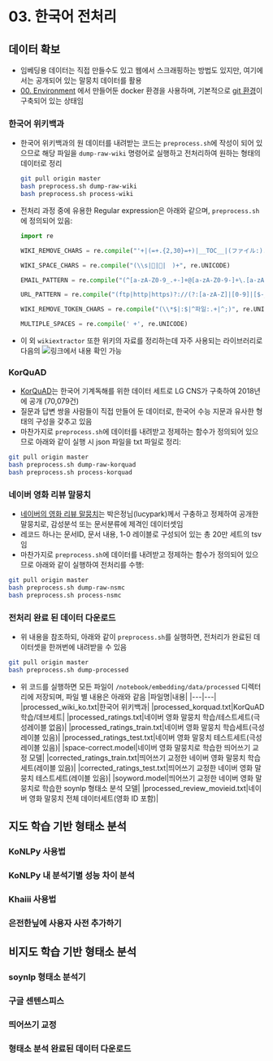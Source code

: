 # 03. 한국어 전처리

## 데이터 확보

- 임베딩용 데이터는 직접 만들수도 있고 웹에서 스크래핑하는 방법도 있지만, 여기에서는 공개되어 있는 말뭉치 데이터를 활용
- [00. Environment](00.%20%Environment.md) 에서 만들어둔 docker 환경을 사용하며, 기본적으로 [git 환경](https://github.com/ratsgo/embedding.git)이 구축되어 있는 상태임

### 한국어 위키백과

- 한국어 위키백과의 원 데이터를 내려받는 코드는 `preprocess.sh`에 작성이 되어 있으므로 해당 파일을 `dump-raw-wiki` 명령어로 실행하고 전처리하여 원하는 형태의 데이터로 정리 

  ```bash
  git pull origin master
  bash preprocess.sh dump-raw-wiki
  bash preprocess.sh process-wiki
  ```

- 전처리 과정 중에 유용한 Regular expression은 아래와 같으며, `preprocess.sh`에 정의되어 있음:

  ```python
  import re
  
  WIKI_REMOVE_CHARS = re.compile("'+|(=+.{2,30}=+)|__TOC__|(ファイル:).+|:(en|de|it|fr|es|kr|zh|no|fi):|\n", re.UNICODE)
  
  WIKI_SPACE_CHARS = re.compile("(\\s|゙|゚|　)+", re.UNICODE)
  
  EMAIL_PATTERN = re.compile("(^[a-zA-Z0-9_.+-]+@[a-zA-Z0-9-]+\.[a-zA-Z0-9-.]+$)", re.UNICODE)
  
  URL_PATTERN = re.compile("(ftp|http|https)?://(?:[a-zA-Z]|[0-9]|[$-_@.&+]|[!*\(\),]|(?:%[0-9a-fA-F][0-9a-fA-F]))+", re.UNICODE)
  
  WIKI_REMOVE_TOKEN_CHARS = re.compile("(\\*$|:$|^파일:.+|^;)", re.UNICODE)
  
  MULTIPLE_SPACES = re.compile(' +', re.UNICODE)
  ```

- 이 외 `wikiextractor` 또한 위키의 자료를 정리하는데 자주 사용되는 라이브러리로 다음의 ![링크](https://github.com/attardi/wikiextractor)에서 내용 확인 가능 

### KorQuAD
- [KorQuAD](https://korquad.gihub.io)는 한국어 기계독해를 위한 데이터 세트로 LG CNS가 구축하여 2018년에 공개 (70,079건)
- 질문과 답변 쌍을 사람들이 직접 만들어 둔 데이터로, 한국어 수능 지문과 유사한 형태의 구성을 갖추고 있음
- 마찬가지로 `preprocess.sh`에 데이터를 내려받고 정제하는 함수가 정의되어 있으므로 아래와 같이 실행 시 json 파일을 txt 파일로 정리:
```bash
git pull origin master
bash preprocess.sh dump-raw-korquad
bash preprocess.sh process-korquad
```

### 네이버 영화 리뷰 말뭉치
- [네이버의 영화 리뷰 말뭉치](https://github.com/e9t/nsmc)는 박은정님(lucypark)께서 구충하고 정제하여 공개한 말뭉치로, 감성분석 또는 문서분류에 제격인 데이터셋임
- 레코드 하나는 문서ID, 문서 내용, 1-0 레이블로 구성되어 있는 총 20만 세트의 tsv임
- 마찬가지로 `preprocess.sh`에 데이터를 내려받고 정제하는 함수가 정의되어 있으므로 아래와 같이 실행하여 전처리를 수행:
```bash
git pull origin master
bash preprocess.sh dump-raw-nsmc
bash preprocess.sh process-nsmc
```

### 전처리 완료 된 데이터 다운로드
- 위 내용을 참조하되, 아래와 같이 `preprocess.sh`를 실행하면, 전처리가 완료된 데이터셋을 한꺼번에 내려받을 수 있음
```bash
git pull origin master
bash preprocess.sh dump-processed
```
- 위 코드를 실행하면 모든 파일이 `/notebook/embedding/data/processed` 디렉터리에 저장되며, 파일 별 내용은 아래와 같음
  |파일명|내용|
  |---|---|
  |processed_wiki_ko.txt|한국어 위키백과|
  |processed_korquad.txt|KorQuAD 학습/데브세트|
  |processed_ratings.txt|네이버 영화 말뭉치 학습/테스트세트(극성레이블 없음)|
  |processed_ratings_train.txt|네이버 영화 말뭉치 학습세트(극성레이블 있음)|
  |processed_ratings_test.txt|네이버 영화 말뭉치 테스트세트(극성레이블 있음)|
  |space-correct.model|네이버 영화 말뭉치로 학습한 띄어쓰기 교정 모델|
  |corrected_ratings_train.txt|띄어쓰기 교정한 네이버 영화 말뭉치 학습세트(레이블 있음)|
  |corrected_ratings_test.txt|띄어쓰기 교정한 네이버 영화 말뭉치 테스트세트(레이블 있음)|
  |soyword.model|띄어쓰기 교정한 네이버 영화 말뭉치로 학습한 soynlp 형태소 분석 모델|
  |processed_review_movieid.txt|네이버 영화 말뭉치 전체 데이터세트(영화 ID 포함)|


##  지도 학습 기반 형태소 분석

### KoNLPy 사용법

### KoNLPy 내 분석기별 성능 차이 분석

### Khaiii 사용법

### 은전한닢에 사용자 사전 추가하기



## 비지도 학습 기반 형태소 분석

### soynlp 형태소 분석기

### 구글 센텐스피스

### 띄어쓰기 교정

### 형태소 분석 완료된 데이터 다운로드
